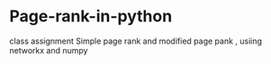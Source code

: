 # Page-rank-in-python
class assignment
Simple page rank and modified page pank , usiing networkx and numpy
